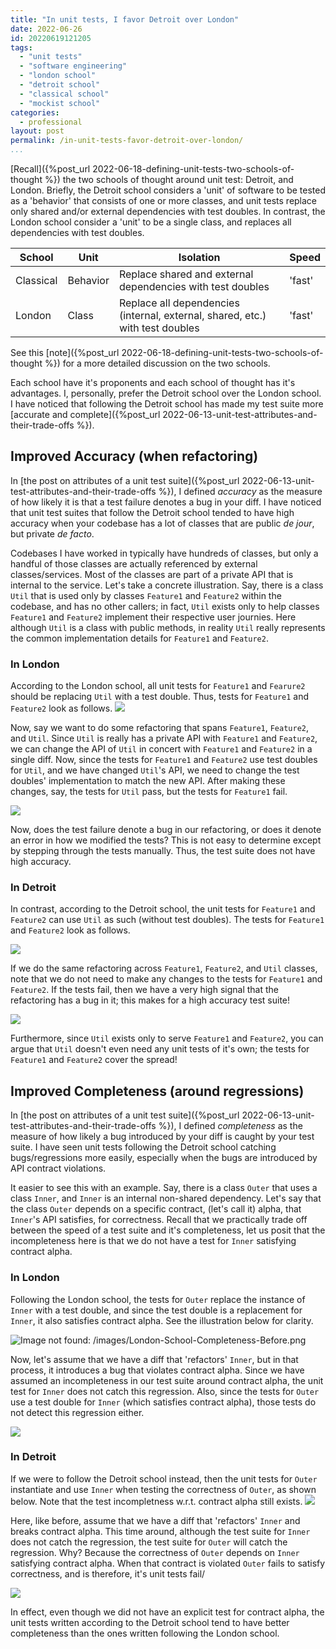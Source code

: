 ```yaml
---
title: "In unit tests, I favor Detroit over London"
date: 2022-06-26
id: 20220619121205
tags:
  - "unit tests"
  - "software engineering"
  - "london school"
  - "detroit school"
  - "classical school"
  - "mockist school"
categories:
  - professional
layout: post
permalink: /in-unit-tests-favor-detroit-over-london/
...
```


[Recall]({%post_url 2022-06-18-defining-unit-tests-two-schools-of-thought %}) the two schools of thought around unit test: Detroit, and London. Briefly, the Detroit school considers a 'unit' of software to be tested as a 'behavior' that consists of one or more classes, and unit tests replace only shared and/or external dependencies with test doubles. In contrast, the London school consider a 'unit' to be a single class, and replaces all dependencies with test doubles. 

| School    | Unit     | Isolation                                                                     | Speed  |
|-----------|----------|-------------------------------------------------------------------------------|--------|
| Classical | Behavior | Replace shared and external dependencies with test doubles                    | 'fast' |
| London    | Class    | Replace all dependencies (internal, external, shared, etc.) with test doubles | 'fast' |
See this [note]({%post_url 2022-06-18-defining-unit-tests-two-schools-of-thought %}) for a more detailed discussion on the two schools.

Each school have it's proponents and each school of thought has it's advantages. I, personally, prefer the Detroit school over the London school. I have noticed that following the Detroit school has made my test suite more [accurate and complete]({%post_url 2022-06-13-unit-test-attributes-and-their-trade-offs %}).

##  Improved Accuracy (when refactoring)

In [the post on attributes of a unit test suite]({%post_url 2022-06-13-unit-test-attributes-and-their-trade-offs %}), I defined _accuracy_ as the measure of how likely it is that a test failure denotes a bug in your diff. I have noticed that unit test suites that follow the Detroit school tended to have high accuracy when your codebase has a lot of classes that are public _de jour_, but private _de facto_.

Codebases I have worked in typically have hundreds of classes, but only a handful of those classes are actually referenced by external classes/services. Most of the classes are part of a private API that is internal to the service. Let's take a concrete illustration. Say, there is a class `Util` that is used only by classes `Feature1` and `Feature2` within the codebase, and has no other callers; in fact, `Util` exists only to help classes `Feature1` and `Feature2` implement their respective user journies. Here although `Util` is a class with public methods, in reality `Util` really represents the common implementation details for `Feature1` and `Feature2`.

### In London
According to the London school, all unit tests for `Feature1` and `Fearure2` should be replacing `Util` with a test double. Thus, tests for `Feature1` and `Feature2` look as follows.
![](/images/London-School-Accuracy-Before.png)



Now, say we want to do some refactoring that spans `Feature1`, `Feature2`, and `Util`. Since `Util` is really has a private API with `Feature1` and `Feature2`, we can change the API of `Util` in concert with `Feature1` and `Feature2` in a single diff. Now, since the tests for `Feature1` and `Feature2` use test doubles for `Util`, and we have changed `Util`'s API, we need to change the test doubles' implementation to match the new API. After making these changes, say, the tests for `Util` pass, but the tests for `Feature1` fail. 

![](/images/London-School-Accuracy-After.png)

Now, does the test failure denote a bug in our refactoring, or does it denote an error in how we modified the tests? This is not easy to determine except by stepping through the tests manually. Thus, the test suite does not have high accuracy.

### In Detroit
In contrast, according to the Detroit school, the unit tests for `Feature1` and `Feature2` can use `Util` as such (without test doubles). The tests for `Feature1` and `Feature2` look as follows.

![](/images/Detroit-School-Accuracy-Before.png)

If we do the same refactoring across `Feature1`, `Feature2`, and `Util` classes, note that we do not need to make any changes to the tests for `Feature1` and `Feature2`. If the tests fail, then we have a very high signal that the refactoring has a bug in it; this makes for a high accuracy test suite! 

![](/images/Detroit-School-Accuracy-After.png)

Furthermore, since `Util` exists only to serve `Feature1` and `Feature2`, you can argue that `Util` doesn't even need any unit tests of it's own; the tests for `Feature1` and `Feature2` cover the spread!


## Improved Completeness (around regressions)
In [the post on attributes of a unit test suite]({%post_url 2022-06-13-unit-test-attributes-and-their-trade-offs %}), I defined _completeness_ as the measure of how likely a bug introduced by your diff is caught by your test suite. I have seen unit tests following the Detroit school catching bugs/regressions more easily, especially when the bugs are introduced by API contract violations.

It easier to see this with an example. Say, there is a class `Outer` that uses a class `Inner`, and `Inner` is an internal non-shared dependency. Let's say that the class `Outer` depends on a specific contract, (let's call it) alpha, that `Inner`'s API satisfies, for correctness. Recall that we practically trade off between the speed of a test suite and it's completeness, let us posit that the incompleteness here is that we do not have a test for `Inner` satisfying contract alpha. 

### In London

Following the London school, the tests for `Outer` replace the instance of `Inner` with a test double, and since the test double is a replacement for `Inner`, it also satisfies contract alpha. See the illustration below for clarity.

![Image not found: /images/London-School-Completeness-Before.png](/images/London-School-Completeness-Before.png "Image not found: /images/London-School-Completeness-Before.png")

Now, let's assume that we have a diff that 'refactors' `Inner`, but in that process, it introduces a bug that violates contract alpha. Since we have assumed an incompleteness in our test suite around contract alpha, the unit test for `Inner` does not catch this regression. Also, since the tests for `Outer` use a test double for `Inner` (which satisfies contract alpha), those tests do not detect this regression either.

![](/images/London-School-Completeness-After.png)

### In Detroit

If we were to follow the Detroit school instead, then the unit tests for `Outer` instantiate and use `Inner` when testing the correctness of `Outer`, as shown below. Note that the test incompletness w.r.t. contract alpha still exists.
![](/images/Detroit-School-Completeness-Before.png)


Here, like before, assume that we have a diff that 'refactors' `Inner` and breaks contract alpha. This time around, although the test suite for `Inner` does not catch the regression, the test suite for `Outer` will catch the regression. Why? Because the correctness of `Outer` depends on `Inner` satisfying contract alpha. When that contract is violated `Outer` fails to satisfy correctness, and is therefore, it's unit tests fail/

![](/images/Detroit-School-Completeness-After.png)

In effect, even though we did not have an explicit test for contract alpha, the unit tests written according to the Detroit school tend to have better completeness than the ones written following the London school.